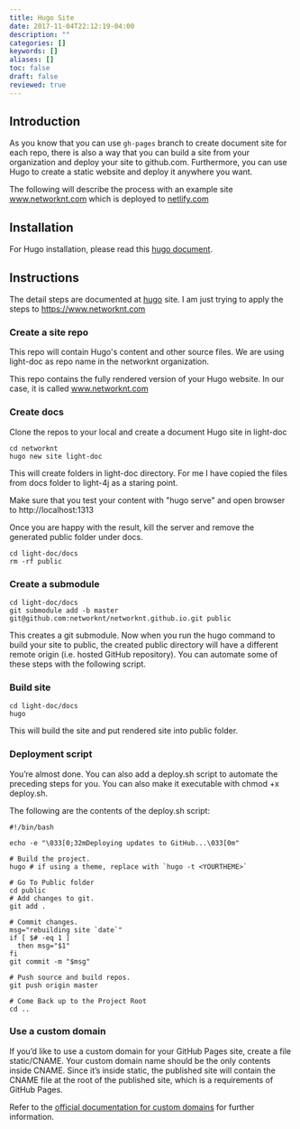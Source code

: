 ```yaml
---
title: Hugo Site
date: 2017-11-04T22:12:19-04:00
description: ""
categories: []
keywords: []
aliases: []
toc: false
draft: false
reviewed: true
---
```


## Introduction

As you know that you can use `gh-pages` branch to create document site for each repo, there is also a way that you can build a site from your organization and deploy your
site to github.com. Furthermore, you can use Hugo to create a static website and deploy it anywhere you want.  

The following will describe the process with an example site www.networknt.com which is deployed to [netlify.com][]

## Installation

For Hugo installation, please read this [hugo document][].

## Instructions

The detail steps are documented at [hugo][] site. I am just trying to apply the steps to  https://www.networknt.com

### Create a site repo

This repo will contain Hugo's content and other source files. We are using light-doc as repo name in the networknt organization.

This repo contains the fully rendered version of your Hugo website. In our case, it is called www.networknt.com

### Create docs

Clone the repos to your local and create a document Hugo site in light-doc

```
cd networknt
hugo new site light-doc
```

This will create folders in light-doc directory. For me I have copied the files from docs folder to light-4j as a staring point.

Make sure that you test your content with "hugo serve" and open browser to http://localhost:1313

Once you are happy with the result, kill the server and remove the generated public folder under docs.

```
cd light-doc/docs
rm -rf public
```

### Create a submodule

```
cd light-doc/docs
git submodule add -b master git@github.com:networknt/networknt.github.io.git public
```
This creates a git submodule. Now when you run the hugo command to build your site to public, the created public directory will have a different remote origin (i.e. hosted 
GitHub repository). You can automate some of these steps with the following script.

### Build site

```
cd light-doc/docs
hugo
```

This will build the site and put rendered site into public folder.

### Deployment script

You’re almost done. You can also add a deploy.sh script to automate the preceding steps for you. You can also make it executable with chmod +x deploy.sh.

The following are the contents of the deploy.sh script:

```
#!/bin/bash

echo -e "\033[0;32mDeploying updates to GitHub...\033[0m"

# Build the project.
hugo # if using a theme, replace with `hugo -t <YOURTHEME>`

# Go To Public folder
cd public
# Add changes to git.
git add .

# Commit changes.
msg="rebuilding site `date`"
if [ $# -eq 1 ]
  then msg="$1"
fi
git commit -m "$msg"

# Push source and build repos.
git push origin master

# Come Back up to the Project Root
cd ..
```

### Use a custom domain

If you’d like to use a custom domain for your GitHub Pages site, create a file static/CNAME. Your custom domain name should be the only contents inside CNAME. Since it’s inside static, the published site will contain the CNAME file at the root of the published site, which is a requirements of GitHub Pages.

Refer to the [official documentation for custom domains](https://help.github.com/articles/using-a-custom-domain-with-github-pages/) for further information.


[hugo document]: /tool/hugo-docs/
[hugo]: https://gohugo.io/hosting-and-deployment/hosting-on-github/
[netlify.com]: https://app.netlify.com
